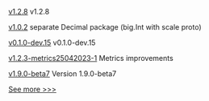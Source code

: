 
[v1.2.8](https://github.com/hyperledger/firefly-common/releases/tag/v1.2.8) v1.2.8

[v1.0.2](https://github.com/hyperledger-labs/cckit/releases/tag/v1.0.2) separate Decimal package (big.Int with scale proto)

[v0.1.0-dev.15](https://github.com/hyperledger/anoncreds-rs/releases/tag/v0.1.0-dev.15) v0.1.0-dev.15

[v1.2.3-metrics25042023-1](https://github.com/hyperledger/firefly-tokens-erc20-erc721/releases/tag/v1.2.3-metrics25042023-1) Metrics improvements

[v1.9.0-beta7](https://github.com/hyperledger/bevel-operator-fabric/releases/tag/v1.9.0-beta7) Version 1.9.0-beta7


[See more >>>](https://start-here.hyperledger.org/releases)
